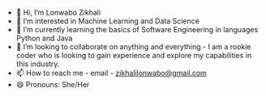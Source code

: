 - 👋 Hi, I’m Lonwabo Zikhali
- 👀 I’m interested in Machine Learning and Data Science
- 🌱 I’m currently learning the basics of Software Engineering in languages Python and Java
- 💞️ I’m looking to collaborate on anything and everything - I am a rookie coder who is looking to gain experience and explore my capabilities in this industry.
- 📫 How to reach me - email - zikhalilonwabo@gmail.com
- 😄 Pronouns: She/Her

<!---
LonwaboZikhali/LonwaboZikhali is a ✨ special ✨ repository because its `README.md` (this file) appears on your GitHub profile.
You can click the Preview link to take a look at your changes.
--->
